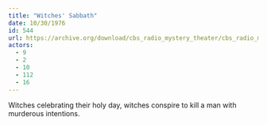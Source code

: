 ```yaml
---
title: "Witches' Sabbath"
date: 10/30/1976
id: 544
url: https://archive.org/download/cbs_radio_mystery_theater/cbs_radio_mystery_theater-0501-0550.zip/cbs_radio_mystery_theater-0501-0550%2Fcbsrmt_0544_witches_sabbath.mp3
actors:
  - 9
  - 2
  - 10
  - 112
  - 16
---
```

Witches celebrating their holy day, witches conspire to kill a man with murderous intentions.